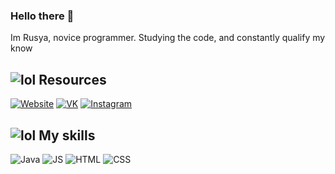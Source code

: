 ### Hello there 👋
Im Rusya, novice programmer. Studying the code, and constantly qualify my know



## ![lol](https://img.icons8.com/ultraviolet/40/000000/info.png) Resources
  [![Website](https://rf0x3d.su/maybe_assets/globe_outline_28.svg)](https://rusyaaaa.github.io/)
  [![VK](https://img.icons8.com/ios/50/000000/vk-com.png)](https://vk.com/somanyclever)
  [![Instagram](https://rf0x3d.su/maybe_assets/story_outline_28.svg)](https://www.instagram.com/somanyclever/)



## ![lol](https://img.icons8.com/ios/50/000000/communication-skill.png) My skills
![Java](https://img.icons8.com/ios/50/000000/java-coffee-cup-logo--v1.png)
![JS](https://img.icons8.com/ios/50/000000/js.png)
![HTML](https://img.icons8.com/ios/50/000000/html.png)
![CSS](https://img.icons8.com/ios/50/000000/css.png")
